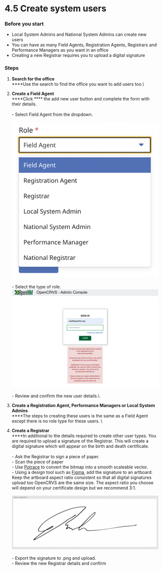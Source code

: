 # 4.5 Create system users

### Before you start

* Local System Admins and National System Admins can create new users
* You can have as many Field Agents, Registration Agents, Registrars and Performance Managers as you want in an office
* Creating a new Registrar requires you to upload a digital signature

### Steps

1. **Search for the office**\
   ****Use the search to find the office you want to add users too.\

2. **Create a Field Agent**\
   ****Click **** the add new user button and complete the form with their details. \
   \
   \- Select Field Agent from the dropdown. \
   \
   ![](<../../.gitbook/assets/image (4) (1).png>)\
   \
   \- Select the type of role.\
   ![](<../../.gitbook/assets/image (7).png>)\
   \
   \- Review and confirm the new user details.\

3. **Create a Registration Agent, Performance Managers or Local System Admins**\
   ****The steps to creating these users is the same as a Field Agent except there is no role type for these users. \

4. **Create a Registrar**\
   ****In additional to the details required to create other user types. You are required to upload a signature of the Registrar. This will create a digital signature which will appear on the birth and death certificate. \
   \
   \- Ask the Registrar to sign a piece of paper. \
   \- Scan the piece of paper\
   \- Use [Potrace](http://potrace.sourceforge.net/) to convert the bitmap into a smooth scaleable vector.\
   \- Using a design tool such as [Figma](https://www.figma.com), add the signature to an artboard. Keep the artboard aspect ratio consistent so that all digital signatures upload too OpenCRVS are the same size. The aspect ratio you choose will depend on your certificate design but we recommend 3:1. \
   \
   ![](<../../.gitbook/assets/image (4).png>)\
   \
   \- Export the signature to .png and upload. \
   \- Review the new Registrar details and confirm

